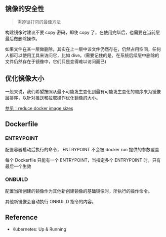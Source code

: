 ## 镜像的安全性

> 需遵循打包的最佳方法

构建镜像时建议不要 copy 密码，即使 copy 了，在使用完毕后，也需要在当前层最后做删除操作。

如果文件在某一层做删除，其实在上一层中该文件仍然存在，仍然占用空间，任何人都可以使用工具来访问它，比如  dive。(需要记住的是，在系统后续层中删除的文件仍然存在于镜像中，它们只是变得难以访问而已)

## 优化镜像大小

一般来说，我们希望按照从最不可能发生变化到最有可能发生变化的顺序来为镜像层排序，以针对推送和拉取操作优化镜像的大小。

[参见：reduce docker image sizes ](../../04-reduce-docker-image-sizes)

## Dockerfile

### ENTRYPOINT

配置容器启动后执行的命令， ENTRYPOINT 不会被 docker run 提供的参数覆盖

每个 Dockerfile 只能有一个 ENTRYPOINT，当指定多个 ENTRYPOINT 时，只有最后一个生效

### ONBUILD

配置当所创建的镜像作为其他新创建镜像的基础镜像时，所执行的操作命令。

其他新镜像会自动执行 ONBUILD 指令的内容。

## Reference

- Kubernetes: Up & Running